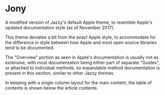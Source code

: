 # Jony

A modified version of Jazzy's default Apple theme, to resemble Apple's updated documentation style (as of November 2017).

This theme deviates a bit from the exact Apple style, to accommodate for the difference in style between how Apple and most open source libraries tend to be documented.

The "Overview" portion as seen in Apple's documentation is usually not as extensive, with most documentation being either part of separate "Guides", or attached to individual methods, so expandable method documentation is present in this section, similar to other Jazzy themes.

In keeping with a single column layout for the main content, the table of contents is shown below the article contents.
